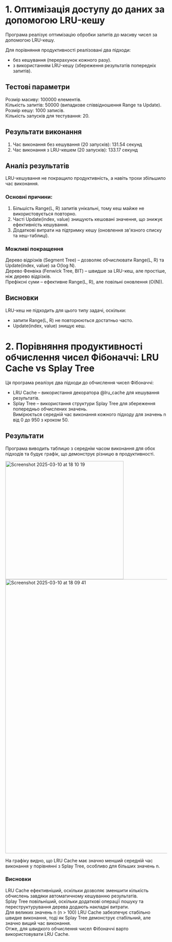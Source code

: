 # 1. Оптимізація доступу до даних за допомогою LRU-кешу
Програма реалізує оптимізацію обробки запитів до масиву чисел за допомогою LRU-кешу.  

Для порівняння продуктивності реалізовані два підходи:
- без кешування (перерахунок кожного разу).  
- з використанням LRU-кешу (збереження результатів попередніх запитів).  

## Тестові параметри
Розмір масиву: 100000 елементів.  
Кількість запитів: 50000 (випадкове співвідношення Range та Update).  
Розмір кешу: 1000 записів.  
Кількість запусків для тестування: 20.  

## Результати виконання
1. Час виконання без кешування (20 запусків): 131.54 секунд
2. Час виконання з LRU-кешем (20 запусків): 133.17 секунд

## Аналіз результатів
LRU-кешування не покращило продуктивність, а навіть трохи збільшило час виконання.

### Основні причини:
1. Більшість Range(L, R) запитів унікальні, тому кеш майже не використовується повторно.
2. Часті Update(index, value) знищують кешовані значення, що знижує ефективність кешування.
3. Додаткові витрати на підтримку кешу (оновлення зв'язного списку та хеш-таблиці).

### Можливі покращення
Дерево відрізків (Segment Tree) – дозволяє обчислювати Range(L, R) та Update(index, value) за O(log N).  
Дерево Фенвіка (Fenwick Tree, BIT) – швидше за LRU-кеш, але простіше, ніж дерево відрізків.  
Префіксні суми – ефективне Range(L, R), але повільні оновлення (O(N)).  

## Висновки
LRU-кеш не підходить для цього типу задачі, оскільки:
- запити Range(L, R) не повторюються достатньо часто.
- Update(index, value) знищує кеш.


# 2. Порівняння продуктивності обчислення чисел Фібоначчі: LRU Cache vs Splay Tree
Ця програма реалізує два підходи до обчислення чисел Фібоначчі:
- LRU Cache – використання декоратора @lru_cache для кешування результатів.  
- Splay Tree – використання структури Splay Tree для збереження попередньо обчислених значень.  
Вимірюється середній час виконання кожного підходу для значень n від 0 до 950 з кроком 50.

## Результати
Програма виводить таблицю з середнім часом виконання для обох підходів та будує графік, що демонструє різницю в продуктивності.  

<img width="368" alt="Screenshot 2025-03-10 at 18 10 19" src="https://github.com/user-attachments/assets/97be0324-c431-4069-a481-43e4721f251b" />
<img width="854" alt="Screenshot 2025-03-10 at 18 09 41" src="https://github.com/user-attachments/assets/96a25b34-b8b3-42e0-9b8e-53e04e67682b" />

  
На графіку видно, що LRU Cache має значно менший середній час виконання у порівнянні з Splay Tree, особливо для більших значень n. 

### Висновки
LRU Cache ефективніший, оскільки дозволяє зменшити кількість обчислень завдяки автоматичному кешуванню результатів.  
Splay Tree повільніший, оскільки додаткові операції пошуку та переструктурування дерева додають накладні витрати.  
Для великих значень n (n > 100) LRU Cache забезпечує стабільно швидке виконання, тоді як Splay Tree демонструє стабільний, але значно вищий час виконання.  
Отже, для швидкого обчислення чисел Фібоначчі варто використовувати LRU Cache.

